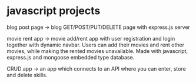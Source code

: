 # javascript projects

blog post page -> blog GET/POST/PUT/DELETE page with express.js server

movie rent app -> movie add/rent app with user registration and login together with dynamic navbar. Users can add their movies and rent other movies, while making the rented movies unavailable. Made with javascript, express.js and mongoose embedded type database.

CRUD app -> an app which connects to an API where you can enter, store and delete skills.
